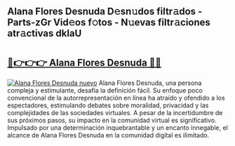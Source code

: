 ## Alana Flores Desnuda D𝚎sn𝚞dos filtr𝚊dos - Parts-zGr Vid𝚎os f𝚘tos - N𝚞evas filtr𝚊ciones atr𝚊ctivas dkIaU

# <h2><a href="http://mbdc0v.tromn.icu/?c=Alana+Flores+Desnuda">🔗👉👉👉 Alana Flores Desnuda 🔗🔗</a></h2>

[![Alana Flores Desnuda nuevo](https://i.imgur.com/pEAQMta.gif)](http://mbdc0v.tromn.icu/?c=Alana+Flores+Desnuda)
Alana Flores Desnuda, una persona compleja y estimulante, desafía la definición fácil. Su enfoque poco convencional de la autorrepresentación en línea ha atraído y ofendido a los espectadores, estimulando debates sobre moralidad, privacidad y las complejidades de las sociedades virtuales. A pesar de la incertidumbre de sus próximos pasos, su impacto en la comunidad virtual es significativo. Impulsado por una determinación inquebrantable y un encanto innegable, el alcance de Alana Flores Desnuda en la comunidad digital es ilimitado.

